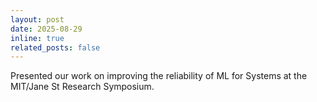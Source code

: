 ```yaml
---
layout: post
date: 2025-08-29
inline: true
related_posts: false
---
```


Presented our work on improving the reliability of ML for Systems at the MIT/Jane St Research Symposium.
